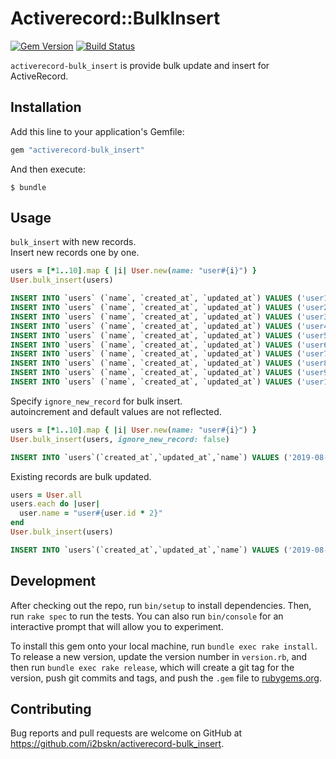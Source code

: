 # Activerecord::BulkInsert

[![Gem Version](https://badge.fury.io/rb/activerecord-bulk_insert.svg)](https://badge.fury.io/rb/activerecord-bulk_insert)
[![Build Status](https://travis-ci.org/i2bskn/activerecord-bulk_insert.svg?branch=master)](https://travis-ci.org/i2bskn/activerecord-bulk_insert)

`activerecord-bulk_insert` is provide bulk update and insert for ActiveRecord.

## Installation

Add this line to your application's Gemfile:

```ruby
gem "activerecord-bulk_insert"
```

And then execute:

    $ bundle

## Usage

`bulk_insert` with new records.  
Insert new records one by one.

```ruby
users = [*1..10].map { |i| User.new(name: "user#{i}") }
User.bulk_insert(users)
```

```sql
INSERT INTO `users` (`name`, `created_at`, `updated_at`) VALUES ('user1', '2019-08-23 15:37:46', '2019-08-23 15:37:46');
INSERT INTO `users` (`name`, `created_at`, `updated_at`) VALUES ('user2', '2019-08-23 15:37:46', '2019-08-23 15:37:46');
INSERT INTO `users` (`name`, `created_at`, `updated_at`) VALUES ('user3', '2019-08-23 15:37:46', '2019-08-23 15:37:46');
INSERT INTO `users` (`name`, `created_at`, `updated_at`) VALUES ('user4', '2019-08-23 15:37:46', '2019-08-23 15:37:46');
INSERT INTO `users` (`name`, `created_at`, `updated_at`) VALUES ('user5', '2019-08-23 15:37:46', '2019-08-23 15:37:46');
INSERT INTO `users` (`name`, `created_at`, `updated_at`) VALUES ('user6', '2019-08-23 15:37:46', '2019-08-23 15:37:46');
INSERT INTO `users` (`name`, `created_at`, `updated_at`) VALUES ('user7', '2019-08-23 15:37:46', '2019-08-23 15:37:46');
INSERT INTO `users` (`name`, `created_at`, `updated_at`) VALUES ('user8', '2019-08-23 15:37:46', '2019-08-23 15:37:46');
INSERT INTO `users` (`name`, `created_at`, `updated_at`) VALUES ('user9', '2019-08-23 15:37:46', '2019-08-23 15:37:46');
INSERT INTO `users` (`name`, `created_at`, `updated_at`) VALUES ('user10', '2019-08-23 15:37:46', '2019-08-23 15:37:46');
```

Specify `ignore_new_record` for bulk insert.  
autoincrement and default values are not reflected.

```ruby
users = [*1..10].map { |i| User.new(name: "user#{i}") }
User.bulk_insert(users, ignore_new_record: false)
```

```sql
INSERT INTO `users`(`created_at`,`updated_at`,`name`) VALUES ('2019-08-23 15:28:35', '2019-08-23 15:28:35', 'user1'), ('2019-08-23 15:28:35', '2019-08-23 15:28:35', 'user2'), ('2019-08-23 15:28:35', '2019-08-23 15:28:35', 'user3'), ('2019-08-23 15:28:35', '2019-08-23 15:28:35', 'user4'), ('2019-08-23 15:28:35', '2019-08-23 15:28:35', 'user5'), ('2019-08-23 15:28:35', '2019-08-23 15:28:35', 'user6'), ('2019-08-23 15:28:35', '2019-08-23 15:28:35', 'user7'), ('2019-08-23 15:28:35', '2019-08-23 15:28:35', 'user8'), ('2019-08-23 15:28:35', '2019-08-23 15:28:35', 'user9'), ('2019-08-23 15:28:35', '2019-08-23 15:28:35.964720', 'user10');
```

Existing records are bulk updated.

```ruby
users = User.all
users.each do |user|
  user.name = "user#{user.id * 2}"
end
User.bulk_insert(users)
```

```sql
INSERT INTO `users`(`created_at`,`updated_at`,`name`) VALUES ('2019-08-23 15:28:35', '2019-08-23 15:34:49', 'user2'), ('2019-08-23 15:28:35', '2019-08-23 15:34:49', 'user4'), ('2019-08-23 15:28:35', '2019-08-23 15:34:49', 'user6'), ('2019-08-23 15:28:35', '2019-08-23 15:34:49', 'user8'), ('2019-08-23 15:28:35', '2019-08-23 15:34:49', 'user10'), ('2019-08-23 15:28:35', '2019-08-23 15:34:49', 'user12'), ('2019-08-23 15:28:35', '2019-08-23 15:34:49', 'user14'), ('2019-08-23 15:28:35', '2019-08-23 15:34:49', 'user16'), ('2019-08-23 15:28:35', '2019-08-23 15:34:49', 'user18'), ('2019-08-23 15:28:35', '2019-08-23 15:34:49', 'user20') ON DUPLICATE KEY UPDATE `created_at`=VALUES(`created_at`),`updated_at`=VALUES(`updated_at`),`name`=VALUES(`name`);
```

## Development

After checking out the repo, run `bin/setup` to install dependencies. Then, run `rake spec` to run the tests. You can also run `bin/console` for an interactive prompt that will allow you to experiment.

To install this gem onto your local machine, run `bundle exec rake install`. To release a new version, update the version number in `version.rb`, and then run `bundle exec rake release`, which will create a git tag for the version, push git commits and tags, and push the `.gem` file to [rubygems.org](https://rubygems.org).

## Contributing

Bug reports and pull requests are welcome on GitHub at https://github.com/i2bskn/activerecord-bulk_insert.
